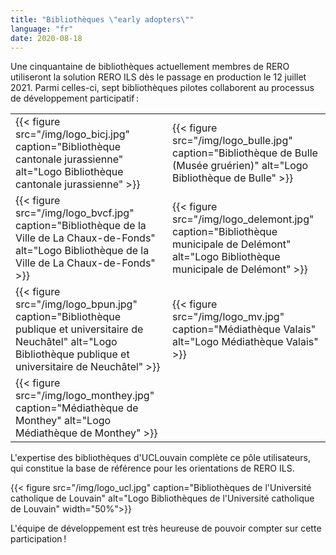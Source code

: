 ```yaml
---
title: "Bibliothèques \"early adopters\""
language: "fr"
date: 2020-08-18
---
```


Une cinquantaine de bibliothèques actuellement membres de RERO utiliseront la solution RERO ILS dès le passage en production le 12 juillet 2021. Parmi celles-ci, sept bibliothèques pilotes collaborent au processus de développement participatif :

|   |   |
| ------ | ----------- |
| {{< figure src="/img/logo_bicj.jpg" caption="Bibliothèque cantonale jurassienne" alt="Logo Bibliothèque cantonale jurassienne" >}} | {{< figure src="/img/logo_bulle.jpg" caption="Bibliothèque de Bulle (Musée gruérien)" alt="Logo Bibliothèque de Bulle" >}} |
| {{< figure src="/img/logo_bvcf.jpg" caption="Bibliothèque de la Ville de La Chaux-de-Fonds" alt="Logo Bibliothèque de la Ville de La Chaux-de-Fonds" >}} | {{< figure src="/img/logo_delemont.jpg" caption="Bibliothèque municipale de Delémont" alt="Logo Bibliothèque municipale de Delémont" >}} |
| {{< figure src="/img/logo_bpun.jpg" caption="Bibliothèque publique et universitaire de Neuchâtel" alt="Logo Bibliothèque publique et universitaire de Neuchâtel" >}}  | {{< figure src="/img/logo_mv.jpg" caption="Médiathèque Valais" alt="Logo Médiathèque Valais" >}} |
| {{< figure src="/img/logo_monthey.jpg" caption="Médiathèque de Monthey" alt="Logo Médiathèque de Monthey" >}} | |

L'expertise des bibliothèques d'UCLouvain complète ce pôle utilisateurs, qui constitue la base de référence pour les orientations de RERO ILS.

{{< figure src="/img/logo_ucl.jpg" caption="Bibliothèques de l'Université catholique de Louvain" alt="Logo Bibliothèques de l'Université catholique de Louvain" width="50%">}}

L'équipe de développement est très heureuse de pouvoir compter sur cette participation !